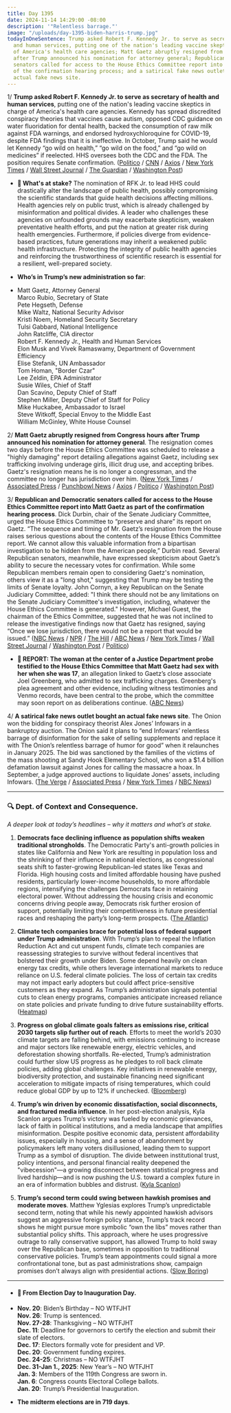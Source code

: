 ```yaml
---
title: Day 1395
date: 2024-11-14 14:29:00 -08:00
description: '"Relentless barrage."'
image: "/uploads/day-1395-biden-harris-trump.jpg"
todayInOneSentence: Trump asked Robert F. Kennedy Jr. to serve as secretary of health
  and human services, putting one of the nation's leading vaccine skeptics in charge
  of America's health care agencies; Matt Gaetz abruptly resigned from Congress hours
  after Trump announced his nomination for attorney general; Republican and Democratic
  senators called for access to the House Ethics Committee report into Gaetz as part
  of the confirmation hearing process; and a satirical fake news outlet bought an
  actual fake news site.
---
```


1/ **Trump asked Robert F. Kennedy Jr. to serve as secretary of health and human services**, putting one of the nation's leading vaccine skeptics in charge of America's health care agencies. Kennedy has spread discredited conspiracy theories that vaccines cause autism, opposed CDC guidance on water fluoridation for dental health, backed the consumption of raw milk against FDA warnings, and endorsed hydroxychloroquine for COVID-19, despite FDA findings that it is ineffective. In October, Trump said he would let Kennedy “go wild on health,” “go wild on the food,” and “go wild on medicines” if reelected. HHS oversees both the CDC and the FDA. The position requires Senate confirmation. ([Politico](https://www.politico.com/news/2024/11/14/robert-f-kennedy-jr-trump-hhs-secretary-pick-00188617) / [CNN](https://www.cnn.com/2024/11/14/politics/robert-f-kennedy-donald-trump-hhs/index.html) / [Axios](https://www.axios.com/2024/11/14/trump-rfk-jr-white-house-appointment) / [New York Times](https://www.nytimes.com/live/2024/11/14/us/trump-gaetz-news) / [Wall Street Journal](https://www.wsj.com/politics/policy/rfk-jr-trump-cabinet-hhs-secretary-84ba0802) / [The Guardian](https://www.theguardian.com/us-news/live/2024/nov/14/donald-trump-matt-gaetz-republicans-democrats-us-politics-election-latest-news) / [Washington Post](https://www.washingtonpost.com/politics/2024/11/14/trump-administration-transition/))

* **🧩 What's at stake?** The nomination of RFK Jr. to lead HHS could drastically alter the landscape of public health, possibly compromising the scientific standards that guide health decisions affecting millions. Health agencies rely on public trust, which is already challenged by misinformation and political divides. A leader who challenges these agencies on unfounded grounds may exacerbate skepticism, weaken preventative health efforts, and put the nation at greater risk during health emergencies. Furthermore, if policies diverge from evidence-based practices, future generations may inherit a weakened public health infrastructure. Protecting the integrity of public health agencies and reinforcing the trustworthiness of scientific research is essential for a resilient, well-prepared society.

* **Who’s in Trump’s new administration so far**:

* Matt Gaetz, Attorney General \
  Marco Rubio, Secretary of State \
  Pete Hegseth, Defense \
  Mike Waltz, National Security Advisor \
  Kristi Noem, Homeland Security Secretary \
  Tulsi Gabbard, National Intelligence \
  John Ratcliffe, CIA director \
  Robert F. Kennedy Jr., Health and Human Services \
  Elon Musk and Vivek Ramaswamy, Department of Government Efficiency \
  Elise Stefanik, UN Ambassador \
  Tom Homan, "Border Czar" \
  Lee Zeldin, EPA Administrator \
  Susie Wiles, Chief of Staff \
  Dan Scavino, Deputy Chief of Staff \
  Stephen Miller, Deputy Chief of Staff for Policy \
  Mike Huckabee, Ambassador to Israel \
  Steve Witkoff, Special Envoy to the Middle East \
  William McGinley, White House Counsel

2/ **Matt Gaetz abruptly resigned from Congress hours after Trump announced his nomination for attorney general**. The resignation comes two days before the House Ethics Committee was scheduled to release a "highly damaging" report detailing allegations against Gaetz, including sex trafficking involving underage girls, illicit drug use, and accepting bribes. Gaetz's resignation means he is no longer a congressman, and the committee no longer has jurisdiction over him. ([New York Times](https://www.nytimes.com/2024/11/13/us/politics/matt-gaetz-ethics-committee-report.html) / [Associated Press](https://apnews.com/article/trump-attorney-general-matt-gaetz-justice-department-9d51501fb6ad5c04b5b4113d3a6a584b) / [Punchbowl News](https://punchbowl.news/article/house/matt-gaetz-investigation-ethics-capitol/) / [Axios](https://www.axios.com/2024/11/14/matt-gaetz-resigns-congress-ethics-committee) / [Politico](https://www.politico.com/news/2024/11/13/matt-gaetz-resigns-congress-00189488) / [Washington Post](https://www.washingtonpost.com/politics/2024/11/13/matt-gaetz-ethics-investigation-resign/))

3/ **Republican and Democratic senators called for access to the House Ethics Committee report into Matt Gaetz as part of the confirmation hearing process**. Dick Durbin, chair of the Senate Judiciary Committee, urged the House Ethics Committee to “preserve and share” its report on  Gaetz. “The sequence and timing of Mr. Gaetz’s resignation from the House raises serious questions about the contents of the House Ethics Committee report. We cannot allow this valuable information from a bipartisan investigation to be hidden from the American people,” Durbin read. Several Republican senators, meanwhile, have expressed skepticism about Gaetz’s ability to secure the necessary votes for confirmation. While some Republican members remain open to considering Gaetz's nomination, others view it as a "long shot," suggesting that Trump may be testing the limits of Senate loyalty. John Cornyn, a key Republican on the Senate Judiciary Committee, added: "I think there should not be any limitations on the Senate Judiciary Committee's investigation, including, whatever the House Ethics Committee is generated." However, Michael Guest, the chairman of the Ethics Committee, suggested that he was not inclined to release the investigative findings now that Gaetz has resigned, saying “Once we lose jurisdiction, there would not be a report that would be issued.” ([NBC News](https://www.nbcnews.com/politics/congress/senators-want-details-matt-gaetz-ethics-probe-vote-attorney-general-rcna180164) / [NPR](https://www.npr.org/2024/11/14/nx-s1-5191708/gaetz-nomination-republicans-ethics-probe) / [The Hill](https://thehill.com/homenews/senate/4990433-durbin-gaetz-house-ethics-report/) / [ABC News](https://abcnews.go.com/Politics/growing-calls-house-ethics-committee-share-report-matt/story?id=115869535) / [New York Times](https://www.nytimes.com/2024/11/14/us/lawmakers-demand-ethics-report-gaetz.html?smid=url-share) / [Wall Street Journal](https://www.wsj.com/politics/policy/trump-sends-shockwaves-through-washington-with-gaetz-pick-c1a7f468) / [Washington Post](https://www.washingtonpost.com/politics/2024/11/14/trump-administration-transition/#link-UONRGJR6P5DSDM6CJI7YYODU2A) / [Politico](https://www.politico.com/live-updates/2024/11/14/congress/guest-stands-firm-on-gaetz-report-00189592))

* **🚨 REPORT: The woman at the center of a Justice Department probe testified to the House Ethics Committee that Matt Gaetz had sex with her when she was 17**, an allegation linked to Gaetz’s close associate Joel Greenberg, who admitted to sex trafficking charges. Greenberg's plea agreement and other evidence, including witness testimonies and Venmo records, have been central to the probe, which the committee may soon report on as deliberations continue. ([ABC News](https://abcnews.go.com/US/woman-testified-house-ethics-committee-gaetz-sex-17/story?id=115867555))

4/ **A satirical fake news outlet bought an actual fake news site**. The Onion won the bidding for conspiracy theorist Alex Jones’ Infowars in a bankruptcy auction. The Onion said it plans to “end Infowars’ relentless barrage of disinformation for the sake of selling supplements and replace it with The Onion’s relentless barrage of humor for good” when it relaunches in January 2025. The bid was sanctioned by the families of the victims of the mass shooting at Sandy Hook Elementary School, who won a $1.4 billion defamation lawsuit against Jones for calling the massacre a hoax. In September, a judge approved auctions to liquidate Jones’ assets, including Infowars. ([The Verge](https://www.theverge.com/2024/11/14/24296375/the-onion-infowars-acquisition-alex-jones) / [Associated Press](https://apnews.com/article/onion-buys-infowars-alex-jones-6496f198d141c991087dcd937b3588e9) / [New York Times](https://www.nytimes.com/2024/11/14/business/media/alex-jones-infowars-the-onion.html) / [NBC News](https://www.nbcnews.com/news/us-news/onion-wins-alex-jones-infowars-bankruptcy-auction-rcna179936))

---

### 🔍 Dept. of Context and Consequence.

*A deeper look at today’s headlines – why it matters and what’s at stake.*

1. **Democrats face declining influence as population shifts weaken traditional strongholds**. The Democratic Party's anti-growth policies in states like California and New York are resulting in population loss and the shrinking of their influence in national elections, as congressional seats shift to faster-growing Republican-led states like Texas and Florida. High housing costs and limited affordable housing have pushed residents, particularly lower-income households, to more affordable regions, intensifying the challenges Democrats face in retaining electoral power. Without addressing the housing crisis and economic concerns driving people away, Democrats risk further erosion of support, potentially limiting their competitiveness in future presidential races and reshaping the party’s long-term prospects. ([The Atlantic](https://www.theatlantic.com/politics/archive/2024/11/democrat-states-population-stagnation/680641/))

2. **Climate tech companies brace for potential loss of federal support under Trump administration**. With Trump’s plan to repeal the Inflation Reduction Act and cut unspent funds, climate tech companies are reassessing strategies to survive without federal incentives that bolstered their growth under Biden. Some depend heavily on clean energy tax credits, while others leverage international markets to reduce reliance on U.S. federal climate policies. The loss of certain tax credits may not impact early adopters but could affect price-sensitive customers as they expand. As Trump’s administration signals potential cuts to clean energy programs, companies anticipate increased reliance on state policies and private funding to drive future sustainability efforts. ([Heatmap](https://heatmap.news/technology/trump-climate-tech))

3. **Progress on global climate goals falters as emissions rise, critical 2030 targets slip further out of reach**. Efforts to meet the world’s 2030 climate targets are falling behind, with emissions continuing to increase and major sectors like renewable energy, electric vehicles, and deforestation showing shortfalls. Re-elected, Trump’s administration could further slow US progress as he pledges to roll back climate policies, adding global challenges. Key initiatives in renewable energy, biodiversity protection, and sustainable financing need significant acceleration to mitigate impacts of rising temperatures, which could reduce global GDP by up to 12% if unchecked. ([Bloomberg](https://www.bloomberg.com/graphics/2024-cop29-climate-change-targets/))

4. **Trump’s win driven by economic dissatisfaction, social disconnects, and fractured media influence**. In her post-election analysis, Kyla Scanlon argues Trump’s victory was fueled by economic grievances, lack of faith in political institutions, and a media landscape that amplifies misinformation. Despite positive economic data, persistent affordability issues, especially in housing, and a sense of abandonment by policymakers left many voters disillusioned, leading them to support Trump as a symbol of disruption. The divide between institutional trust, policy intentions, and personal financial reality deepened the "vibecession"—a growing disconnect between statistical progress and lived hardship—and is now pushing the U.S. toward a complex future in an era of information bubbles and distrust. ([Kyla Scanlon](https://kyla.substack.com/p/how-trump-won-what-happens-next-and))

5. **Trump’s second term could swing between hawkish promises and moderate moves**. Matthew Yglesias explores Trump’s unpredictable second term, noting that while his newly appointed hawkish advisors suggest an aggressive foreign policy stance, Trump’s track record shows he might pursue more symbolic “own the libs” moves rather than substantial policy shifts. This approach, where he uses progressive outrage to rally conservative support, has allowed Trump to hold sway over the Republican base, sometimes in opposition to traditional conservative policies. Trump’s team appointments could signal a more confrontational tone, but as past administrations show, campaign promises don’t always align with presidential actions. ([Slow Boring](https://www.slowboring.com/p/how-donald-trump-could-succeed))

---

* #### 📅 From Election Day to Inauguration Day.

* **Nov. 20**: Biden’s Birthday – NO WTFJHT \
  **Nov. 26**: Trump is sentenced. \
  **Nov. 27-28**: Thanksgiving – NO WTFJHT \
  **Dec. 11**: Deadline for governors to certify the election and submit their slate of electors. \
  **Dec. 17**: Electors formally vote for president and VP. \
  **Dec. 20**: Government funding expires. \
  **Dec. 24-25**: Christmas – NO WTFJHT \
  **Dec. 31-Jan 1., 2025**: New Year’s – NO WTFJHT \
  **Jan. 3**: Members of the 119th Congress are sworn in. \
  **Jan. 6**: Congress counts Electoral College ballots. \
  **Jan. 20**: Trump’s Presidential Inauguration.

* **The midterm elections are in 719 days**.